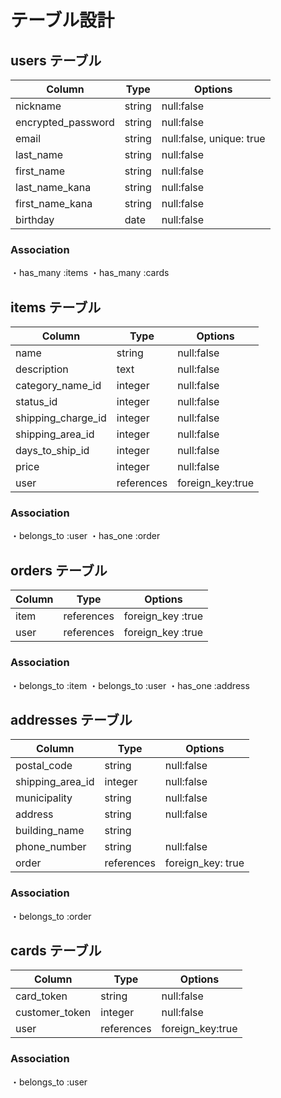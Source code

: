 # テーブル設計

## users テーブル

| Column                     | Type   | Options                     |
| ------------------------   | ------ | --------------------------- |
| nickname                   | string | null:false                  |
| encrypted_password         | string | null:false                  |
| email                      | string | null:false, unique: true    |
| last_name                  | string | null:false                  |
| first_name                 | string | null:false                  |
| last_name_kana             | string | null:false                  |
| first_name_kana            | string | null:false                  |
| birthday                   | date   | null:false                  |

### Association
  ・has_many :items 
  ・has_many :cards 

## items テーブル

| Column                    | Type       | Options             |
| ------------------------- | ---------- | ------------------- |
| name                      | string     | null:false          |
| description               | text       | null:false          |
| category_name_id          | integer    | null:false          |
| status_id                 | integer    | null:false          |
| shipping_charge_id        | integer    | null:false          |
| shipping_area_id          | integer    | null:false          |
| days_to_ship_id           | integer    | null:false          |
| price                     | integer    | null:false          |
| user                      | references | foreign_key:true    |

### Association
  ・belongs_to :user
  ・has_one :order

## orders テーブル

| Column | Type       | Options                        |
| ------ | ---------- | ------------------------------ |
| item   | references | foreign_key :true              |
| user   | references | foreign_key :true              |

### Association
  ・belongs_to :item
  ・belongs_to :user
  ・has_one :address

## addresses テーブル

| Column           | Type       | Options           |
| ---------------- | ---------- | ----------------- |
| postal_code      | string     | null:false        |
| shipping_area_id | integer    | null:false        |
| municipality     | string     | null:false        |
| address          | string     | null:false        |
| building_name    | string     |                   |
| phone_number     | string     | null:false        |
| order            | references | foreign_key: true |

### Association
  ・belongs_to :order

## cards テーブル

| Column           | Type       | Options           |
| ---------------- | ---------- | ----------------- |
| card_token       | string     | null:false        |
| customer_token   | integer    | null:false        |
| user             | references | foreign_key:true  |

### Association
  ・belongs_to :user